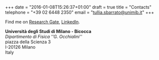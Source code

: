 +++
date = "2016-01-08T15:26:37+01:00"
draft = true
title = "Contacts"
telephone = "+39 02 6448 2350"
email = "tullia.sbarrato@unimib.it"
+++

Find me on [Research Gate](https://www.researchgate.net/profile/Tullia_Sbarrato), [LinkedIn](https://it.linkedin.com/in/tullia-sbarrato-1ba14760).

**Università degli Studi di Milano - Bicocca**  
*Dipartimento di Fisica ''G. Occhialini''*  
piazza della Scienza 3  
I-20126 Milano  
Italy
